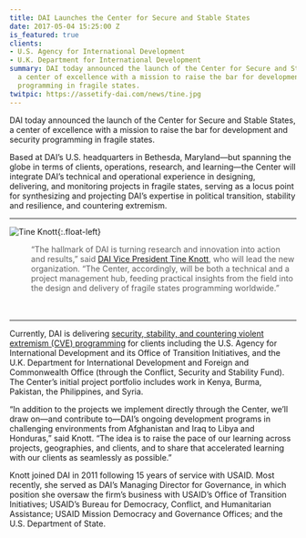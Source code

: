 ```yaml
---
title: DAI Launches the Center for Secure and Stable States
date: 2017-05-04 15:25:00 Z
is_featured: true
clients:
- U.S. Agency for International Development
- U.K. Department for International Development
summary: DAI today announced the launch of the Center for Secure and Stable States,
  a center of excellence with a mission to raise the bar for development and security
  programming in fragile states.
twitpic: https://assetify-dai.com/news/tine.jpg
---
```


DAI today announced the launch of the Center for Secure and Stable States, a center of excellence with a mission to raise the bar for development and security programming in fragile states.

<!--more-->
 
Based at DAI’s U.S. headquarters in Bethesda, Maryland—but spanning the globe in terms of clients, operations, research, and learning—the Center will integrate DAI’s technical and operational experience in designing, delivering, and monitoring projects in fragile states, serving as a locus point for synthesizing and projecting DAI’s expertise in political transition, stability and resilience, and countering extremism. 

<hr>

![Tine Knott](/uploads/TineKnott%20New.jpg){:.float-left}

<blockquote style="margin-bottom: 3rem; border-left: 0px;"> “The hallmark of DAI is turning research and innovation into action and results,” said <a href="/who-we-are/our-team/tine-knott">DAI Vice President Tine Knott</a>, who will lead the new organization. “The Center, accordingly, will be both a technical and a project management hub, feeding practical insights from the field into the design and delivery of fragile states programming worldwide.”</blockquote>

<hr>

Currently, DAI is delivering [security, stability, and countering violent extremism (CVE) programming](/our-work/solutions/fragile-states) for clients including the U.S. Agency for International Development and its Office of Transition Initiatives, and the U.K. Department for International Development and Foreign and Commonwealth Office (through the Conflict, Security and Stability Fund). The Center’s initial project portfolio includes work in Kenya, Burma, Pakistan, the Philippines, and Syria. 

“In addition to the projects we implement directly through the Center, we’ll draw on—and contribute to—DAI’s ongoing development programs in challenging environments from Afghanistan and Iraq to Libya and Honduras,” said Knott. “The idea is to raise the pace of our learning across projects, geographies, and clients, and to share that accelerated learning with our clients as seamlessly as possible.”   

Knott joined DAI in 2011 following 15 years of service with USAID. Most recently, she served as DAI’s Managing Director for Governance, in which position she oversaw the firm’s business with USAID’s Office of Transition Initiatives; USAID’s Bureau for Democracy, Conflict, and Humanitarian Assistance; USAID Mission Democracy and Governance Offices; and the U.S. Department of State.
